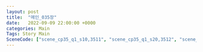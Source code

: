 ```yaml
---
layout: post
title:  "메인_035장"
date:   2022-09-09 22:00:00 +0000
categories: Main
Tags: Story Main
SceneCode: ["scene_cp35_q1_s10,3511", "scene_cp35_q1_s20,3512", "scene_cp35_q2_s10,3521", "scene_cp35_q2_s20,3522", "scene_cp35_q3_s10,3531", "scene_cp35_q3_s20,3532", "scene_cp35_q4_s10,3541", "scene_cp35_q4_s20,3542", "scene_cp35_q4_s30,3543"]
---
```

